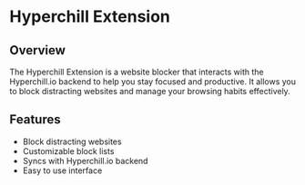 # Hyperchill Extension

## Overview
The Hyperchill Extension is a website blocker that interacts with the Hyperchill.io backend to help you stay focused and productive. It allows you to block distracting websites and manage your browsing habits effectively.

## Features
- Block distracting websites
- Customizable block lists
- Syncs with Hyperchill.io backend
- Easy to use interface